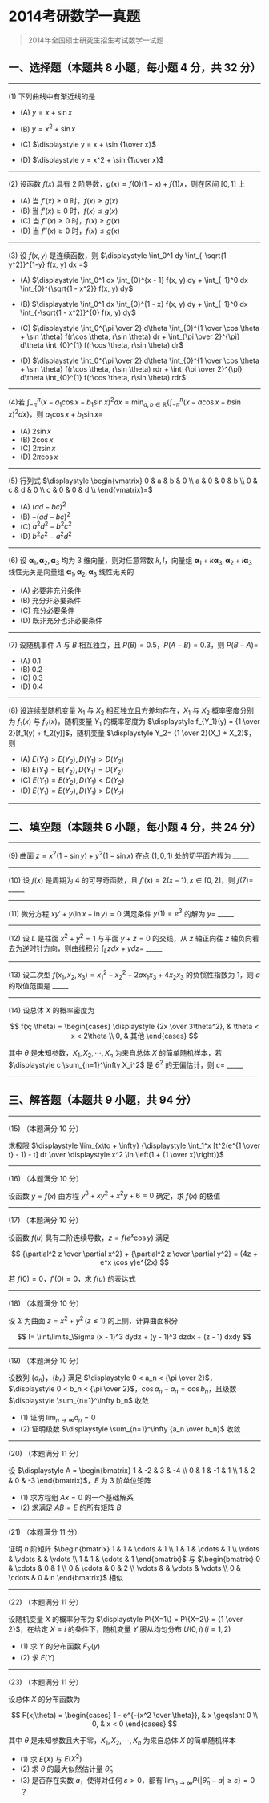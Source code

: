# 2014考研数学一真题

[annotation]: <id> (c64829dd-f7b5-4021-9745-6cdf49d9a014)
[annotation]: <status> (public)
[annotation]: <create_time> (2021-03-07 21:59:52)
[annotation]: <category> (数学理论)
[annotation]: <tags> (考研数学)
[annotation]: <comments> (true)
[annotation]: <topic> (考研数学一真题)
[annotation]: <index> (-2014)
[annotation]: <url> (http://blog.ccyg.studio/article/c64829dd-f7b5-4021-9745-6cdf49d9a014)

> 2014年全国硕士研究生招生考试数学一试题

## 一、选择题（本题共 8 小题，每小题 4 分，共 32 分）

---

(1) 下列曲线中有渐近线的是

- (A) $y = x + \sin x$

- (B) $y = x^2 + \sin x$

- (C) $\displaystyle y = x + \sin {1\over x}$

- (D) $\displaystyle y = x^2 + \sin {1\over x}$

---

(2) 设函数 $f(x)$ 具有 $2$ 阶导数，$g(x) = f(0)(1 - x) + f(1)x$，则在区间 $[0, 1]$ 上

- (A) 当 $f'(x) \geqslant 0$ 时，$f(x) \geqslant g(x)$
- (B) 当 $f'(x) \geqslant 0$ 时，$f(x) \leqslant g(x)$
- (C) 当 $f''(x) \geqslant 0$ 时，$f(x) \geqslant g(x)$
- (D) 当 $f''(x) \geqslant 0$ 时，$f(x) \leqslant g(x)$

---

(3) 设 $f(x,y)$ 是连续函数，则 $\displaystyle \int_0^1 dy \int_{-\sqrt{1 - y^2}}^{1-y} f(x, y) dx =$

- (A) $\displaystyle \int_0^1 dx \int_{0}^{x - 1} f(x, y) dy + \int_{-1}^0 dx \int_{0}^{\sqrt{1 - x^2}} f(x, y) dy$

- (B) $\displaystyle \int_0^1 dx \int_{0}^{1 - x} f(x, y) dy + \int_{-1}^0 dx \int_{-\sqrt{1 - x^2}}^{0} f(x, y) dy$

- (C) $\displaystyle \int_0^{\pi \over 2} d\theta \int_{0}^{1 \over \cos \theta + \sin \theta} f(r\cos \theta, r\sin \theta) dr + \int_{\pi \over 2}^{\pi} d\theta \int_{0}^{1} f(r\cos \theta, r\sin \theta) dr$

- (D) $\displaystyle \int_0^{\pi \over 2} d\theta \int_{0}^{1 \over \cos \theta + \sin \theta} f(r\cos \theta, r\sin \theta) rdr + \int_{\pi \over 2}^{\pi} d\theta \int_{0}^{1} f(r\cos \theta, r\sin \theta) rdr$

---

(4)若 $\displaystyle \int_{-\pi}^\pi (x - a_1 \cos x - b_1 \sin x)^2 dx = \min_{a, b\in \mathbb{R}} \left\{\int_{-\pi}^\pi (x - a \cos x - b \sin x)^2 dx \right\}$，则 $a_1 \cos x + b_1 \sin x =$

- (A) $2 \sin x$
- (B) $2 \cos x$
- (C) $2 \pi \sin x$
- (D) $2 \pi \cos x$

---

(5) 行列式 $\displaystyle \begin{vmatrix} 0 & a & b & 0 \\ a & 0 & 0 & b \\ 0 & c & d & 0 \\ c & 0 & 0 & d \\ \end{vmatrix}=$

- (A) $(ad - bc)^2$
- (B) $-(ad - bc)^2$
- (C) $a^2d^2 - b^2c^2$
- (D) $b^2c^2 - a^2d^2$

---

(6) 设 $\boldsymbol{\alpha}_1,\boldsymbol{\alpha}_2,\boldsymbol{\alpha}_3$ 均为 $3$ 维向量，则对任意常数 $k,l$，向量组 $\boldsymbol{\alpha}_1 + k\boldsymbol{\alpha}_3, \boldsymbol{\alpha}_2 + l\boldsymbol{\alpha}_3$ 线性无关是向量组 $\boldsymbol{\alpha}_1,\boldsymbol{\alpha}_2,\boldsymbol{\alpha}_3$ 线性无关的

- (A) 必要非充分条件
- (B) 充分非必要条件
- (C) 充分必要条件
- (D) 既非充分也非必要条件

---

(7) 设随机事件 $A$ 与 $B$ 相互独立，且 $P(B) = 0.5$，$P(A - B) = 0.3$，则 $P(B - A) =$

- (A) $0.1$
- (B) $0.2$
- (C) $0.3$
- (D) $0.4$

---

(8) 设连续型随机变量 $X_1$ 与 $X_2$ 相互独立且方差均存在，$X_1$ 与 $X_2$ 概率密度分别为 $f_1(x)$ 与 $f_2(x)$，随机变量 $Y_1$ 的概率密度为 $\displaystyle f_{Y_1}(y) = {1 \over 2}[f_1(y) + f_2(y)]$，随机变量 $\displaystyle Y_2= {1 \over 2}(X_1 + X_2)$，则

- (A) $E(Y_1) > E(Y_2), D(Y_1) > D(Y_2)$
- (B) $E(Y_1) = E(Y_2), D(Y_1) = D(Y_2)$
- (C) $E(Y_1) = E(Y_2), D(Y_1) < D(Y_2)$
- (D) $E(Y_1) = E(Y_2), D(Y_1) > D(Y_2)$

---

## 二、填空题（本题共 6 小题，每小题 4 分，共 24 分）

---

(9) 曲面 $z=x^2(1 - \sin y) + y^2 (1 - \sin x)$ 在点 $(1,0, 1)$ 处的切平面方程为  \_\_\_\_\_

---

(10) 设 $f(x)$ 是周期为 $4$ 的可导奇函数，且 $f'(x) = 2(x-1),x \in [0,2]$，则 $f(7)=$  \_\_\_\_\_

---

(11) 微分方程 $xy'+ y (\ln x - \ln y) = 0$ 满足条件 $y(1) =e^3$ 的解为 $y=$  \_\_\_\_\_


---

(12) 设 $L$ 是柱面 $x^2 + y^2 = 1$ 与平面 $y + z =0$ 的交线，从 $z$ 轴正向往 $z$ 轴负向看去为逆时针方向，则曲线积分 $\displaystyle \int_L zdx + ydz =$  \_\_\_\_\_

---

(13) 设二次型 $f(x_1,x_2,x_3) =x_1^2 - x_2^2 + 2ax_1x_3 + 4x_2x_3$ 的负惯性指数为 $1$，则 $a$ 的取值范围是  \_\_\_\_\_

---

(14) 设总体 $X$ 的概率密度为

$$
f(x; \theta) = \begin{cases} \displaystyle
{2x \over 3\theta^2}, & \theta < x < 2\theta \\
0, & 其他
\end{cases}
$$

其中 $\theta$ 是未知参数，$X_1,X_2, \cdots, X_n$ 为来自总体 $X$ 的简单随机样本，若 $\displaystyle c \sum_{n=1}^\infty X_i^2$ 是 $\theta^2$ 的无偏估计，则 $c=$  \_\_\_\_\_

---

## 三、解答题（本题共 9 小题，共 94 分）

---

(15) （本题满分 10 分）

求极限 $\displaystyle \lim_{x\to + \infty} {\displaystyle \int_1^x [t^2(e^{1 \over t} - 1) - t] dt \over \displaystyle x^2 \ln \left(1 + {1 \over x}\right)}$

---

(16) （本题满分 10 分）

设函数 $y = f(x)$ 由方程 $y^3 + xy^2 + x^2 y + 6 = 0$ 确定，求 $f(x)$ 的极值

---

(17) （本题满分 10 分）

设函数 $f(u)$ 具有二阶连续导数，$z = f(e^x\cos y)$ 满足

$$
{\partial^2 z \over \partial x^2} + {\partial^2 z \over \partial y^2} = (4z + e^x \cos y)e^{2x}
$$

若 $f(0) = 0$，$f'(0) =0$，求 $f(u)$ 的表达式

---

(18) （本题满分 10 分）

设 $\Sigma$ 为曲面 $z = x^2 + y^2 \, (z \leqslant 1)$ 的上侧，计算曲面积分

$$
I= \iint\limits_\Sigma (x - 1)^3 dydz + (y - 1)^3 dzdx + (z - 1) dxdy
$$

---

(19) （本题满分 10 分）

设数列 $\{a_n\}$，$\{b_n\}$ 满足 $\displaystyle 0 < a_n < {\pi \over 2}$，$\displaystyle 0 < b_n < {\pi \over 2}$，$\cos a_n - a_n = \cos b_n$，且级数 $\displaystyle \sum_{n=1}^\infty b_n$ 收敛

- (1) 证明 $\displaystyle \lim_{n\to \infty} a_n = 0$
- (2) 证明级数 $\displaystyle \sum_{n=1}^\infty {a_n \over b_n}$ 收敛

---

(20) （本题满分 11 分）

设  $\displaystyle A = \begin{bmatrix} 1 & -2 & 3 & -4 \\ 0 & 1 & -1 & 1 \\ 1 & 2 & 0 & -3 \end{bmatrix}$，$E$ 为 $3$ 阶单位矩阵

- (1) 求方程组 $Ax=0$ 的一个基础解系
- (2) 求满足 $AB=E$ 的所有矩阵 $B$

---

(21) （本题满分 11 分）

证明 $n$ 阶矩阵  $\begin{bmatrix} 1 & 1 & \cdots & 1 \\ 1 & 1 & \cdots & 1 \\ \vdots & \vdots &  & \vdots  \\ 1 & 1 & \cdots & 1  \end{bmatrix}$ 与 $\begin{bmatrix} 0 & \cdots & 0 & 1 \\ 0 & \cdots & 0 & 2 \\ \vdots &  & \vdots & \vdots  \\ 0 & \cdots & 0 & n  \end{bmatrix}$ 相似

---

(22) （本题满分 11 分）

设随机变量 $X$ 的概率分布为 $\displaystyle P\{X=1\} = P\{X=2\} = {1 \over 2}$，在给定 $X=i$ 的条件下，随机变量 $Y$ 服从均匀分布 $U(0,i) \, (i = 1,2)$

- (1) 求 $Y$ 的分布函数 $F_Y(y)$
- (2) 求 $E(Y)$

---

(23) （本题满分 11 分）

设总体 $X$ 的分布函数为

$$
F(x;\theta) = \begin{cases}
1 - e^{-{x^2 \over \theta}}, & x \geqslant 0 \\
0, & x < 0
\end{cases}
$$

其中 $\theta$ 是未知参数且大于零，$X_1, X_2, \cdots, X_n$ 为来自总体 $X$ 的简单随机样本

- (1) 求 $E(X)$ 与 $E(X^2)$
- (2) 求 $\theta$ 的最大似然估计量 $\hat{\theta}_n$
- (3) 是否存在实数 $a$，使得对任何 $\varepsilon > 0$，都有 $\displaystyle \lim_{n\to \infty} P\{|\hat{\theta}_n - a| \geqslant \varepsilon \} = 0$ ？